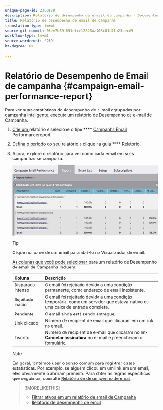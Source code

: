 ```yaml
---
unique-page-id: 2360188
description: Relatório de desempenho de e-mail da campanha - Documentos do Marketing - Documentação do produto
title: Relatório de desempenho de email de campanha
translation-type: tm+mt
source-git-commit: 03ee7b69f691efce12825aa708c81dffa23cecd9
workflow-type: tm+mt
source-wordcount: '219'
ht-degree: 0%

---
```



# Relatório de Desempenho de Email de campanha {#campaign-email-performance-report}

Para ver suas estatísticas de desempenho de e-mail agrupadas por [campanha inteligente](/help/marketo/product-docs/core-marketo-concepts/smart-campaigns/creating-a-smart-campaign/understanding-batch-and-trigger-smart-campaigns.md), execute um relatório de Desempenho de e-mail de Campanha.

1. [Crie um ](/help/marketo/product-docs/reporting/basic-reporting/creating-reports/create-a-report-in-a-program.md) relatório e selecione o tipo **** [Campanha Email ](/help/marketo/product-docs/reporting/basic-reporting/report-types/report-type-overview.md)Performancereport.

1. [Defina o período do seu ](/help/marketo/product-docs/reporting/basic-reporting/editing-reports/change-a-report-time-frame.md) relatório e clique na guia  **** Relatório.

1. Agora, explore o relatório para ver como cada email em suas campanhas se comporta.

   ![](assets/image2014-9-16-16-3a19-3a59.png)

   >[!TIP]
   >
   >Clique no nome de um email para abri-lo no Visualizador de email.

   [As colunas que você pode selecionar ](/help/marketo/product-docs/reporting/basic-reporting/editing-reports/select-report-columns.md)para um relatório de Desempenho de email de Campanha incluem:

   | Coluna | Descrição |
   |---|---|
   | Disparado intenso | O email foi rejeitado devido a uma condição permanente, como endereço de email inexistente. |
   | Rejeitado macio | O email foi rejeitado devido a uma condição temporária, como um servidor que estava inativo ou uma caixa de entrada completa. |
   | Pendente | O email ainda está sendo entregue. |
   | Link clicado | Número de recipient de email que clicaram em um link no email. |
   | Inscrito | Número de recipient de e-mail que clicaram no link **Cancelar assinatura** no e-mail e preencheram o formulário. |

   >[!NOTE]
   >
   >Em geral, tentamos usar o senso comum para registrar essas estatísticas. Por exemplo, se alguém clicou em um link em um email, eles obviamente o abriram primeiro. Para obter as regras específicas que seguimos, consulte [Relatório de desempenho de email](/help/marketo/product-docs/email-marketing/email-programs/email-program-data/email-performance-report.md).

   >[!MORELIKETHIS]
   >
   >* [Filtrar ativos em um relatório de email de Campanha](/help/marketo/product-docs/reporting/basic-reporting/report-activity/filter-assets-in-a-campaign-email-reports.md)
   >* [Relatório de desempenho de email](/help/marketo/product-docs/email-marketing/email-programs/email-program-data/email-performance-report.md)

